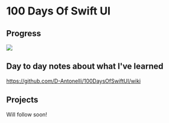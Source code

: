# 100 Days Of Swift UI

## Progress
![](https://geps.dev/progress/63)

## Day to day notes about what I've learned
https://github.com/D-Antonelli/100DaysOfSwiftUI/wiki

## Projects
Will follow soon!
